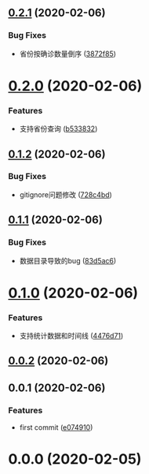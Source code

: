 ## [0.2.1](https://github.com/cumt-robin/wuhan_best_wishes/compare/v0.2.0...v0.2.1) (2020-02-06)


### Bug Fixes

* 省份按确诊数量倒序 ([3872f85](https://github.com/cumt-robin/wuhan_best_wishes/commit/3872f85d8c5e33791113a4a60fc45d1e970b57f1))



# [0.2.0](https://github.com/cumt-robin/wuhan_best_wishes/compare/v0.1.2...v0.2.0) (2020-02-06)


### Features

* 支持省份查询 ([b533832](https://github.com/cumt-robin/wuhan_best_wishes/commit/b533832b6aec64967c6d2fe6cacc270ac4be7840))



## [0.1.2](https://github.com/cumt-robin/wuhan_best_wishes/compare/v0.1.1...v0.1.2) (2020-02-06)


### Bug Fixes

* gitignore问题修改 ([728c4bd](https://github.com/cumt-robin/wuhan_best_wishes/commit/728c4bd89ed77e771dc933af3880f3fc061b1781))



## [0.1.1](https://github.com/cumt-robin/wuhan_best_wishes/compare/v0.1.0...v0.1.1) (2020-02-06)


### Bug Fixes

* 数据目录导致的bug ([83d5ac6](https://github.com/cumt-robin/wuhan_best_wishes/commit/83d5ac6fce424e544629bc26a6d68b7a262b5a49))



# [0.1.0](https://github.com/cumt-robin/wuhan_best_wishes/compare/v0.0.2...v0.1.0) (2020-02-06)


### Features

* 支持统计数据和时间线 ([4476d71](https://github.com/cumt-robin/wuhan_best_wishes/commit/4476d71f9d17acd2b9f6f727ad47b169a381c823))



## [0.0.2](https://github.com/cumt-robin/wuhan_best_wishes/compare/v0.0.1...v0.0.2) (2020-02-06)



## 0.0.1 (2020-02-06)


### Features

* first commit ([e074910](https://github.com/cumt-robin/wuhan_best_wishes/commit/e074910d31bc95e0252c7bae8679b8d9325f9b68))



# 0.0.0 (2020-02-05)



